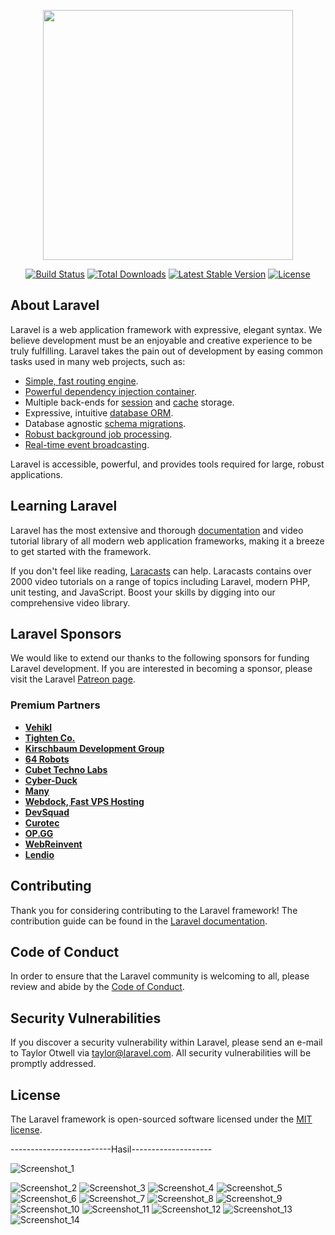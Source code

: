 <p align="center"><a href="https://laravel.com" target="_blank"><img src="https://raw.githubusercontent.com/laravel/art/master/logo-lockup/5%20SVG/2%20CMYK/1%20Full%20Color/laravel-logolockup-cmyk-red.svg" width="400"></a></p>

<p align="center">
<a href="https://travis-ci.org/laravel/framework"><img src="https://travis-ci.org/laravel/framework.svg" alt="Build Status"></a>
<a href="https://packagist.org/packages/laravel/framework"><img src="https://img.shields.io/packagist/dt/laravel/framework" alt="Total Downloads"></a>
<a href="https://packagist.org/packages/laravel/framework"><img src="https://img.shields.io/packagist/v/laravel/framework" alt="Latest Stable Version"></a>
<a href="https://packagist.org/packages/laravel/framework"><img src="https://img.shields.io/packagist/l/laravel/framework" alt="License"></a>
</p>

## About Laravel

Laravel is a web application framework with expressive, elegant syntax. We believe development must be an enjoyable and creative experience to be truly fulfilling. Laravel takes the pain out of development by easing common tasks used in many web projects, such as:

- [Simple, fast routing engine](https://laravel.com/docs/routing).
- [Powerful dependency injection container](https://laravel.com/docs/container).
- Multiple back-ends for [session](https://laravel.com/docs/session) and [cache](https://laravel.com/docs/cache) storage.
- Expressive, intuitive [database ORM](https://laravel.com/docs/eloquent).
- Database agnostic [schema migrations](https://laravel.com/docs/migrations).
- [Robust background job processing](https://laravel.com/docs/queues).
- [Real-time event broadcasting](https://laravel.com/docs/broadcasting).

Laravel is accessible, powerful, and provides tools required for large, robust applications.

## Learning Laravel

Laravel has the most extensive and thorough [documentation](https://laravel.com/docs) and video tutorial library of all modern web application frameworks, making it a breeze to get started with the framework.

If you don't feel like reading, [Laracasts](https://laracasts.com) can help. Laracasts contains over 2000 video tutorials on a range of topics including Laravel, modern PHP, unit testing, and JavaScript. Boost your skills by digging into our comprehensive video library.

## Laravel Sponsors

We would like to extend our thanks to the following sponsors for funding Laravel development. If you are interested in becoming a sponsor, please visit the Laravel [Patreon page](https://patreon.com/taylorotwell).

### Premium Partners

- **[Vehikl](https://vehikl.com/)**
- **[Tighten Co.](https://tighten.co)**
- **[Kirschbaum Development Group](https://kirschbaumdevelopment.com)**
- **[64 Robots](https://64robots.com)**
- **[Cubet Techno Labs](https://cubettech.com)**
- **[Cyber-Duck](https://cyber-duck.co.uk)**
- **[Many](https://www.many.co.uk)**
- **[Webdock, Fast VPS Hosting](https://www.webdock.io/en)**
- **[DevSquad](https://devsquad.com)**
- **[Curotec](https://www.curotec.com/services/technologies/laravel/)**
- **[OP.GG](https://op.gg)**
- **[WebReinvent](https://webreinvent.com/?utm_source=laravel&utm_medium=github&utm_campaign=patreon-sponsors)**
- **[Lendio](https://lendio.com)**

## Contributing

Thank you for considering contributing to the Laravel framework! The contribution guide can be found in the [Laravel documentation](https://laravel.com/docs/contributions).

## Code of Conduct

In order to ensure that the Laravel community is welcoming to all, please review and abide by the [Code of Conduct](https://laravel.com/docs/contributions#code-of-conduct).

## Security Vulnerabilities

If you discover a security vulnerability within Laravel, please send an e-mail to Taylor Otwell via [taylor@laravel.com](mailto:taylor@laravel.com). All security vulnerabilities will be promptly addressed.

## License

The Laravel framework is open-sourced software licensed under the [MIT license](https://opensource.org/licenses/MIT).

-------------------------Hasil--------------------

![Screenshot_1](https://user-images.githubusercontent.com/73147057/159614799-427b172c-65d2-498b-972f-80fe29f18c7e.png)

![Screenshot_2](https://user-images.githubusercontent.com/73147057/159614804-6a0a2588-246a-4751-8b78-1ba80987f636.png)
![Screenshot_3](https://user-images.githubusercontent.com/73147057/159614806-c35a1d55-d7db-42b7-baa5-d214aee9decd.png)
![Screenshot_4](https://user-images.githubusercontent.com/73147057/159614807-c663e5ff-3e50-40bf-89eb-90db3d9d3058.png)
![Screenshot_5](https://user-images.githubusercontent.com/73147057/159614810-59dd10f6-3235-472a-880c-56a479f573a1.png)
![Screenshot_6](https://user-images.githubusercontent.com/73147057/159614811-20c87655-7634-4a49-8bb8-f8aacab2ac59.png)
![Screenshot_7](https://user-images.githubusercontent.com/73147057/159614812-4158e9a5-7719-4542-b342-07c8489bd7f6.png)
![Screenshot_8](https://user-images.githubusercontent.com/73147057/159614815-f3f49612-8d53-4085-bb18-bee4bb024943.png)
![Screenshot_9](https://user-images.githubusercontent.com/73147057/159614817-e0b200aa-5735-4088-a22b-a2b56f6c6288.png)
![Screenshot_10](https://user-images.githubusercontent.com/73147057/159614821-7cf98455-c3a2-405a-86fc-d706d393d1c1.png)
![Screenshot_11](https://user-images.githubusercontent.com/73147057/159614825-4e130ad9-b284-4d8e-8ec8-66b82e14d5bb.png)
![Screenshot_12](https://user-images.githubusercontent.com/73147057/159614831-eb80704a-9cbf-431b-ba75-6f54332d32dc.png)
![Screenshot_13](https://user-images.githubusercontent.com/73147057/159614835-b3f593a5-a853-4c75-979d-fb8f690e15c8.png)
![Screenshot_14](https://user-images.githubusercontent.com/73147057/159614838-946aa102-500d-4dbb-b768-aed1b146fdff.png)


